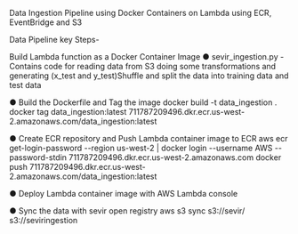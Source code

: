 Data Ingestion Pipeline using Docker Containers on Lambda using ECR, EventBridge and S3


Data Pipeline key Steps-

Build Lambda function as a Docker Container Image
●	sevir_ingestion.py - Contains code for reading data from S3 doing some transformations and generating (x_test and y_test)Shuffle and split the data into training data and test data

●	Build the Dockerfile and Tag the image
docker build -t data_ingestion .
docker tag data_ingestion:latest 711787209496.dkr.ecr.us-west-2.amazonaws.com/data_ingestion:latest

●	Create ECR repository and Push Lambda container image to ECR
aws ecr get-login-password --region us-west-2 | docker login --username AWS --password-stdin 711787209496.dkr.ecr.us-west-2.amazonaws.com
docker push 711787209496.dkr.ecr.us-west-2.amazonaws.com/data_ingestion:latest

●	Deploy Lambda container image with AWS Lambda console

●	Sync the data with sevir open registry
aws s3 sync s3://sevir/ s3://seviringestion
